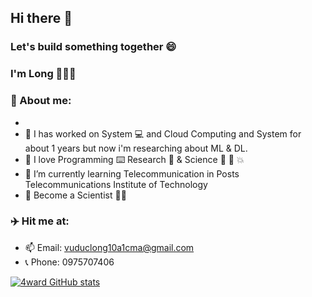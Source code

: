## Hi there 👋 
### Let's build something together 😄 

### I'm Long 🐉🐉🐉

### 📃 About me:
- 
- 🔭 I has worked on System 💻 and Cloud Computing and System for about 1 years but now i'm researching about ML & DL.
- 🧠 I love Programming ⌨️ Research 🔎 & Science 🧑‍ 🔬 💥
- 🌱 I’m currently learning Telecommunication in Posts Telecommunications Institute of Technology
- 🚀 Become a Scientist 👨‍🔬

### ✈️ Hit me at:
- 📫 Email: vuduclong10a1cma@gmail.com
- 📞 Phone: 0975707406 

[![4ward GitHub stats](https://github-readme-stats.vercel.app/api?username=4ward110)](https://github.com/anuraghazra/github-readme-stats)
